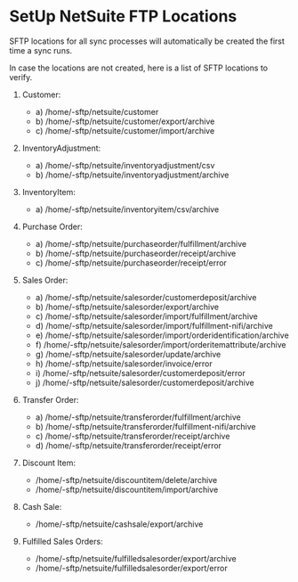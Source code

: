 # SetUp NetSuite FTP Locations
SFTP locations for all sync processes will automatically be created the first time a sync runs.

In case the locations are not created, here is a list of SFTP locations to verify.

1. Customer:
   - a) /home/<instanceName>-sftp/netsuite/customer
   - b) /home/<instanceName>-sftp/netsuite/customer/export/archive
   - c) /home/<instanceName>-sftp/netsuite/customer/import/archive

2. InventoryAdjustment:
   - a) /home/<instanceName>-sftp/netsuite/inventoryadjustment/csv
   - b) /home/<instanceName>-sftp/netsuite/inventoryadjustment/archive

3. InventoryItem:
   - a) /home/<instanceName>-sftp/netsuite/inventoryitem/csv/archive

4. Purchase Order:
   - a) /home/<instanceName>-sftp/netsuite/purchaseorder/fulfillment/archive
   - b) /home/<instanceName>-sftp/netsuite/purchaseorder/receipt/archive
   - c) /home/<instanceName>-sftp/netsuite/purchaseorder/receipt/error

5. Sales Order:
   - a) /home/<instanceName>-sftp/netsuite/salesorder/customerdeposit/archive
   - b) /home/<instanceName>-sftp/netsuite/salesorder/export/archive
   - c) /home/<instanceName>-sftp/netsuite/salesorder/import/fulfillment/archive
   - d) /home/<instanceName>-sftp/netsuite/salesorder/import/fulfillment-nifi/archive
   - e) /home/<instanceName>-sftp/netsuite/salesorder/import/orderidentification/archive
   - f) /home/<instanceName>-sftp/netsuite/salesorder/import/orderitemattribute/archive
   - g) /home/<instanceName>-sftp/netsuite/salesorder/update/archive
   - h) /home/<instanceName>-sftp/netsuite/salesorder/invoice/error
   - i) /home/<instanceName>-sftp/netsuite/salesorder/customerdeposit/error
   - j) /home/<instanceName>-sftp/netsuite/salesorder/customerdeposit/archive

6. Transfer Order:
   - a) /home/<instanceName>-sftp/netsuite/transferorder/fulfillment/archive
   - b) /home/<instanceName>-sftp/netsuite/transferorder/fulfillment-nifi/archive
   - c) /home/<instanceName>-sftp/netsuite/transferorder/receipt/archive
   - d) /home/<instanceName>-sftp/netsuite/transferorder/receipt/error

7. Discount Item:
   - /home/<instanceName>-sftp/netsuite/discountitem/delete/archive
   - /home/<instanceName>-sftp/netsuite/discountitem/import/archive

8. Cash Sale:
   - /home/<instanceName>-sftp/netsuite/cashsale/export/archive

9. Fulfilled Sales Orders:
   - /home/<instanceName>-sftp/netsuite/fulfilledsalesorder/export/archive
   - /home/<instanceName>-sftp/netsuite/fulfilledsalesorder/export/error